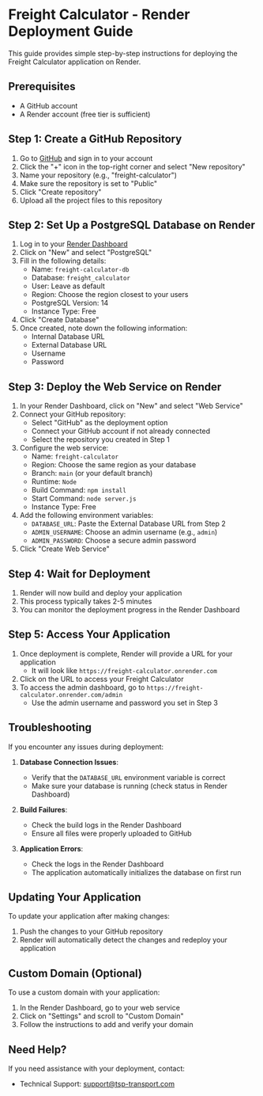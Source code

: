 # Freight Calculator - Render Deployment Guide

This guide provides simple step-by-step instructions for deploying the Freight Calculator application on Render.

## Prerequisites

- A GitHub account
- A Render account (free tier is sufficient)

## Step 1: Create a GitHub Repository

1. Go to [GitHub](https://github.com) and sign in to your account
2. Click the "+" icon in the top-right corner and select "New repository"
3. Name your repository (e.g., "freight-calculator")
4. Make sure the repository is set to "Public"
5. Click "Create repository"
6. Upload all the project files to this repository

## Step 2: Set Up a PostgreSQL Database on Render

1. Log in to your [Render Dashboard](https://dashboard.render.com)
2. Click on "New" and select "PostgreSQL"
3. Fill in the following details:
   - Name: `freight-calculator-db`
   - Database: `freight_calculator`
   - User: Leave as default
   - Region: Choose the region closest to your users
   - PostgreSQL Version: 14
   - Instance Type: Free
4. Click "Create Database"
5. Once created, note down the following information:
   - Internal Database URL
   - External Database URL
   - Username
   - Password

## Step 3: Deploy the Web Service on Render

1. In your Render Dashboard, click on "New" and select "Web Service"
2. Connect your GitHub repository:
   - Select "GitHub" as the deployment option
   - Connect your GitHub account if not already connected
   - Select the repository you created in Step 1
3. Configure the web service:
   - Name: `freight-calculator`
   - Region: Choose the same region as your database
   - Branch: `main` (or your default branch)
   - Runtime: `Node`
   - Build Command: `npm install`
   - Start Command: `node server.js`
   - Instance Type: Free
4. Add the following environment variables:
   - `DATABASE_URL`: Paste the External Database URL from Step 2
   - `ADMIN_USERNAME`: Choose an admin username (e.g., `admin`)
   - `ADMIN_PASSWORD`: Choose a secure admin password
5. Click "Create Web Service"

## Step 4: Wait for Deployment

1. Render will now build and deploy your application
2. This process typically takes 2-5 minutes
3. You can monitor the deployment progress in the Render Dashboard

## Step 5: Access Your Application

1. Once deployment is complete, Render will provide a URL for your application
   - It will look like `https://freight-calculator.onrender.com`
2. Click on the URL to access your Freight Calculator
3. To access the admin dashboard, go to `https://freight-calculator.onrender.com/admin`
   - Use the admin username and password you set in Step 3

## Troubleshooting

If you encounter any issues during deployment:

1. **Database Connection Issues**:
   - Verify that the `DATABASE_URL` environment variable is correct
   - Make sure your database is running (check status in Render Dashboard)

2. **Build Failures**:
   - Check the build logs in the Render Dashboard
   - Ensure all files were properly uploaded to GitHub

3. **Application Errors**:
   - Check the logs in the Render Dashboard
   - The application automatically initializes the database on first run

## Updating Your Application

To update your application after making changes:

1. Push the changes to your GitHub repository
2. Render will automatically detect the changes and redeploy your application

## Custom Domain (Optional)

To use a custom domain with your application:

1. In the Render Dashboard, go to your web service
2. Click on "Settings" and scroll to "Custom Domain"
3. Follow the instructions to add and verify your domain

## Need Help?

If you need assistance with your deployment, contact:
- Technical Support: support@tsp-transport.com
